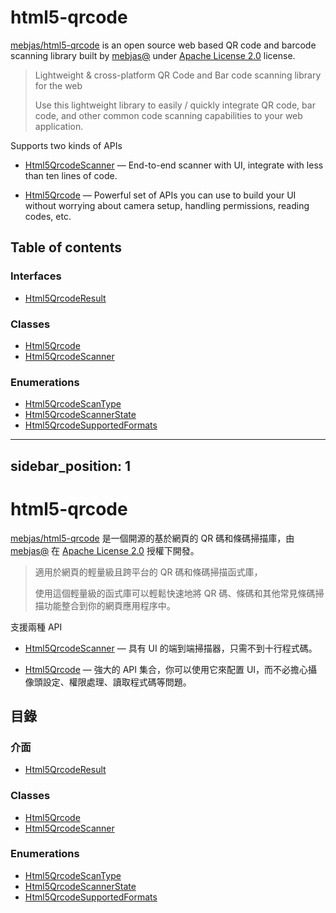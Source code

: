 ﻿---
sidebar_position: 1
---
# html5-qrcode

[mebjas/html5-qrcode](https://github.com/mebjas/html5-qrcode) is an open source web based QR code and barcode scanning library built by [mebjas@](https://github.com/mebjas) under [Apache License 2.0](https://github.com/mebjas/html5-qrcode/blob/master/LICENSE) license.

> Lightweight & cross-platform QR Code and Bar code scanning library for the web
>
> Use this lightweight library to easily / quickly integrate QR code, bar code, and other common code scanning capabilities to your web application.

Supports two kinds of APIs

-   [Html5QrcodeScanner](classes/Html5QrcodeScanner.md) — End-to-end scanner with UI, integrate with less than ten lines of code.
    
-   [Html5Qrcode](classes/Html5Qrcode.md) — Powerful set of APIs you can use to build your UI without worrying about camera setup, handling permissions, reading codes, etc.

## Table of contents

### Interfaces

- [Html5QrcodeResult](./apis/interfaces/Html5QrcodeResult)

### Classes

- [Html5Qrcode](classes/Html5Qrcode.md)
- [Html5QrcodeScanner](classes/Html5QrcodeScanner.md)

### Enumerations

- [Html5QrcodeScanType](enums/Html5QrcodeScanType.md)
- [Html5QrcodeScannerState](enums/Html5QrcodeScannerState.md)
- [Html5QrcodeSupportedFormats](enums/Html5QrcodeSupportedFormats.md)




---
sidebar_position: 1
---

# html5-qrcode

[mebjas/html5-qrcode](https://github.com/mebjas/html5-qrcode) 是一個開源的基於網頁的 QR 碼和條碼掃描庫，由 [mebjas@](https://github.com/mebjas) 在 [Apache License 2.0](https://github.com/mebjas/html5-qrcode/blob/master/LICENSE) 授權下開發。

> 適用於網頁的輕量級且跨平台的 QR 碼和條碼掃描函式庫，
>
> 使用這個輕量級的函式庫可以輕鬆快速地將 QR 碼、條碼和其他常見條碼掃描功能整合到你的網頁應用程序中。

支援兩種 API

-   [Html5QrcodeScanner](classes/Html5QrcodeScanner.md) — 具有 UI 的端到端掃描器，只需不到十行程式碼。
    
-   [Html5Qrcode](classes/Html5Qrcode.md) — 強大的 API 集合，你可以使用它來配置 UI，而不必擔心攝像頭設定、權限處理、讀取程式碼等問題。

## 目錄

### 介面

- [Html5QrcodeResult](./apis/interfaces/Html5QrcodeResult)

### Classes

- [Html5Qrcode](classes/Html5Qrcode.md)
- [Html5QrcodeScanner](classes/Html5QrcodeScanner.md)

### Enumerations

- [Html5QrcodeScanType](enums/Html5QrcodeScanType.md)
- [Html5QrcodeScannerState](enums/Html5QrcodeScannerState.md)
- [Html5QrcodeSupportedFormats](enums/Html5QrcodeSupportedFormats.md)

